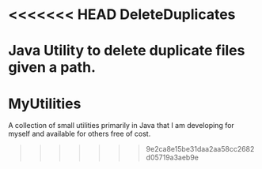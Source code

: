 <<<<<<< HEAD
DeleteDuplicates
================

Java Utility to delete duplicate files given a path.
=======
MyUtilities
===========

A collection of small utilities primarily in Java that I am developing for myself and available for others free of cost.
>>>>>>> 9e2ca8e15be31daa2aa58cc2682d05719a3aeb9e
